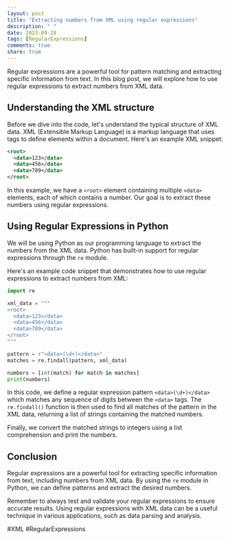 ```yaml
---
layout: post
title: "Extracting numbers from XML using regular expressions"
description: " "
date: 2023-09-28
tags: [RegularExpressions]
comments: true
share: true
---
```


Regular expressions are a powerful tool for pattern matching and extracting specific information from text. In this blog post, we will explore how to use regular expressions to extract numbers from XML data.

## Understanding the XML structure

Before we dive into the code, let's understand the typical structure of XML data. XML (Extensible Markup Language) is a markup language that uses tags to define elements within a document. Here's an example XML snippet:

```xml
<root>
  <data>123</data>
  <data>456</data>
  <data>789</data>
</root>
```

In this example, we have a `<root>` element containing multiple `<data>` elements, each of which contains a number. Our goal is to extract these numbers using regular expressions.

## Using Regular Expressions in Python

We will be using Python as our programming language to extract the numbers from the XML data. Python has built-in support for regular expressions through the `re` module.

Here's an example code snippet that demonstrates how to use regular expressions to extract numbers from XML:

```python
import re

xml_data = """
<root>
  <data>123</data>
  <data>456</data>
  <data>789</data>
</root>
"""

pattern = r"<data>(\d+)</data>"
matches = re.findall(pattern, xml_data)

numbers = [int(match) for match in matches]
print(numbers)
```

In this code, we define a regular expression pattern `<data>(\d+)</data>` which matches any sequence of digits between the `<data>` tags. The `re.findall()` function is then used to find all matches of the pattern in the XML data, returning a list of strings containing the matched numbers.

Finally, we convert the matched strings to integers using a list comprehension and print the numbers.

## Conclusion

Regular expressions are a powerful tool for extracting specific information from text, including numbers from XML data. By using the `re` module in Python, we can define patterns and extract the desired numbers.

Remember to always test and validate your regular expressions to ensure accurate results. Using regular expressions with XML data can be a useful technique in various applications, such as data parsing and analysis.

#XML #RegularExpressions